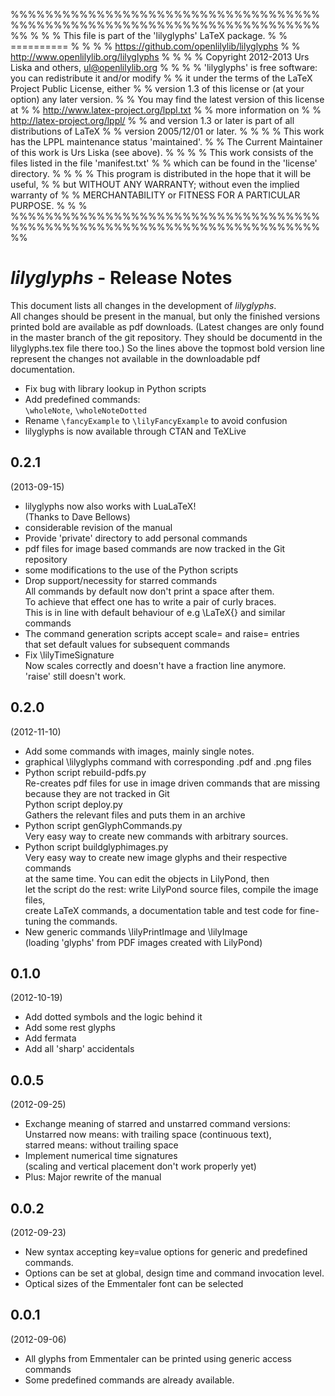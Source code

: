 %%%%%%%%%%%%%%%%%%%%%%%%%%%%%%%%%%%%%%%%%%%%%%%%%%%%%%%%%%%%%%%%%%%%%%%%%%
%                                                                        %
%      This file is part of the 'lilyglyphs' LaTeX package.              %
%                                ==========                              %
%                                                                        %
%              https://github.com/openlilylib/lilyglyphs                 %
%               http://www.openlilylib.org/lilyglyphs                    %
%                                                                        %
%  Copyright 2012-2013 Urs Liska and others, ul@openlilylib.org          %
%                                                                        %
%  'lilyglyphs' is free software: you can redistribute it and/or modify  %
%  it under the terms of the LaTeX Project Public License, either        %
%  version 1.3 of this license or (at your option) any later version.    %
%  You may find the latest version of this license at                    %
%               http://www.latex-project.org/lppl.txt                    %
%  more information on                                                   %
%               http://latex-project.org/lppl/                           %
%  and version 1.3 or later is part of all distributions of LaTeX        %
%  version 2005/12/01 or later.                                          %
%                                                                        %
%  This work has the LPPL maintenance status 'maintained'.               %
%  The Current Maintainer of this work is Urs Liska (see above).         %
%                                                                        %
%  This work consists of the files listed in the file 'manifest.txt'     %
%  which can be found in the 'license' directory.                        %
%                                                                        %
%  This program is distributed in the hope that it will be useful,       %
%  but WITHOUT ANY WARRANTY; without even the implied warranty of        %
%  MERCHANTABILITY or FITNESS FOR A PARTICULAR PURPOSE.                  %
%                                                                        %
%%%%%%%%%%%%%%%%%%%%%%%%%%%%%%%%%%%%%%%%%%%%%%%%%%%%%%%%%%%%%%%%%%%%%%%%%%

*lilyglyphs* - Release Notes
============================
This document lists all changes in the development of *lilyglyphs*.  
All changes should be present in the manual, but only the finished versions printed bold are available as pdf downloads. (Latest changes are only found in the master branch of the git repository. They should be documentd in the lilyglyphs.tex file there too.)
So the lines above the topmost bold version line represent the changes not available in the downloadable pdf documentation.

- Fix bug with library lookup in Python scripts
- Add predefined commands:  
  `\wholeNote`, `\wholeNoteDotted`
- Rename `\fancyExample` to `\lilyFancyExample` to avoid confusion
- lilyglyphs is now available through CTAN and TeXLive

0.2.1
-----
(2013-09-15)

- lilyglyphs now also works with LuaLaTeX!  
  (Thanks to Dave Bellows)
- considerable revision of the manual
- Provide 'private' directory to add personal commands
- pdf files for image based commands are now tracked in the Git repository
- some modifications to the use of the Python scripts
- Drop support/necessity for starred commands  
  All commands by default now don't print a space after them.  
  To achieve that effect one has to write a pair of curly braces.  
  This is in line with default behaviour of e.g \LaTeX{} and similar commands
- The command generation scripts accept scale= and raise= entries  
  that set default values for subsequent commands
- Fix \lilyTimeSignature  
  Now scales correctly and doesn't have a fraction line anymore.  
  'raise' still doesn't work.

0.2.0
-----
(2012-11-10)

- Add some commands with images, mainly single notes.
- graphical \lilyglyphs command with corresponding .pdf and .png files
- Python script rebuild-pdfs.py  
  Re-creates pdf files for use in image driven commands that are missing  
  because they are not tracked in Git  
  Python script deploy.py  
  Gathers the relevant files and puts them in an archive
- Python script genGlyphCommands.py  
  Very easy way to create new commands with arbitrary sources.
- Python script buildglyphimages.py  
  Very easy way to create new image glyphs and their respective commands  
  at the same time. You can edit the objects in LilyPond, then  
  let the script do the rest: write LilyPond source files, compile the image files,  
  create LaTeX commands, a documentation table and test code for fine-tuning the commands.
- New generic commands \lilyPrintImage and \lilyImage  
  (loading 'glyphs' from PDF images created with LilyPond)

0.1.0
-----
(2012-10-19)

- Add dotted symbols and the logic behind it
- Add some rest glyphs
- Add fermata
- Add all 'sharp' accidentals

0.0.5
-----
(2012-09-25)

- Exchange meaning of starred and unstarred command versions:  
  Unstarred now means: with trailing space (continuous text),  
  starred means: without trailing space
- Implement numerical time signatures  
  (scaling and vertical placement don't work properly yet)
- Plus: Major rewrite of the manual

0.0.2 
-----
(2012-09-23)

- New syntax accepting key=value options for generic and predefined commands.
- Options can be set at global, design time and command invocation level.
- Optical sizes of the Emmentaler font can be selected

0.0.1
-----
(2012-09-06)

- All glyphs from Emmentaler can be printed using generic access commands
- Some predefined commands are already available.
